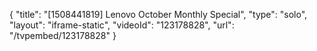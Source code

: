 {
    "title": "[1508441819] Lenovo October Monthly Special",
    "type": "solo",
    "layout": "iframe-static",
    "videoId": "123178828",
    "url": "\/tvpembed\/123178828"
}